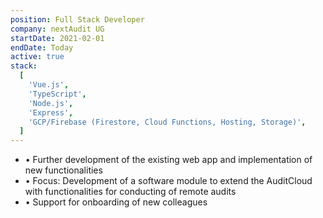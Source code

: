```yaml
---
position: Full Stack Developer
company: nextAudit UG
startDate: 2021-02-01
endDate: Today
active: true
stack:
  [
    'Vue.js',
    'TypeScript',
    'Node.js',
    'Express',
    'GCP/Firebase (Firestore, Cloud Functions, Hosting, Storage)',
  ]
---
```


- • Further development of the existing web app and implementation of new functionalities
- • Focus: Development of a software module to extend the AuditCloud with functionalities for conducting of remote audits
- • Support for onboarding of new colleagues
